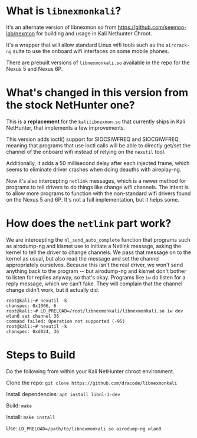 # What <B>is</B> `libnexmonkali`?
It's an alternate version of libnexmon.so from https://github.com/seemoo-lab/nexmon for building and usage in Kali Nethunter Chroot.

It's a wrapper that will allow standard Linux wifi tools such as the `aircrack-ng` suite to use the onboard wifi interfaces on some mobile phones.

There are prebuilt versions of `libnexmonkali.so` available in the repo for the Nexus 5 and Nexus 6P.

# What's changed in this version from the stock NetHunter one?
This is a <B>replacement</B> for the `kalilibnexmon.so` that currently ships in Kali NetHunter, that implements a few improvements.

This version adds ioctl() support for SIOCSIWFREQ and SIOCGIWFREQ, meaning that programs that use ioctl calls will be able to directly get/set the channel of the onboard wifi instead of relying on the `nexutil` tool.

Additionally, it adds a 50 millisecond delay after each injected frame, which seems to eliminate driver crashes when doing deauths with aireplay-ng.

Now it's also intercepting `netlink` messages, which is a newer method for programs to tell drivers to do things like change wifi channels.  The intent is to allow more programs to function with the non-standard wifi drivers found on the Nexus 5 and 6P.  It's not a full implementation, but it helps some.

# How does the `netlink` part work?
We are intercepting the `nl_send_auto_complete` function that programs such as airodump-ng and kismet use to initiate a Netlink message, asking the kernel to tell the driver to change channels.
We pass that message on to the kernel as usual, but also read the message and set the channel appropriately ourselves.
Because this isn't the real driver, we won't send anything back to the program -- but airodump-ng and kismet don't bother to listen for replies anyway, so that's okay.
Programs like `iw` do listen for a reply message, which we can't fake.  They will complain that the channel change didn't work, but it actually did.

```
root@kali:~# nexutil -k
chanspec: 0x1006, 6
root@kali:~# LD_PRELOAD=/root/libnexmonkali/libnexmonkali.so iw dev wlan0 set channel 36
command failed: Operation not supported (-95)
root@kali:~# nexutil -k
chanspec: 0xd024, 36
```


# Steps to Build
Do the following from within your Kali NetHunter chroot environment.

Clone the repo:
  `git clone https://github.com/dracode/libnexmonkali`

Install dependencies:
  `apt install libnl-3-dev`
  
Build:
  `make`
  
Install:
  `make install`

Use:
  `LD_PRELOAD=/path/to/libnexmonkali.so airodump-ng wlan0`

